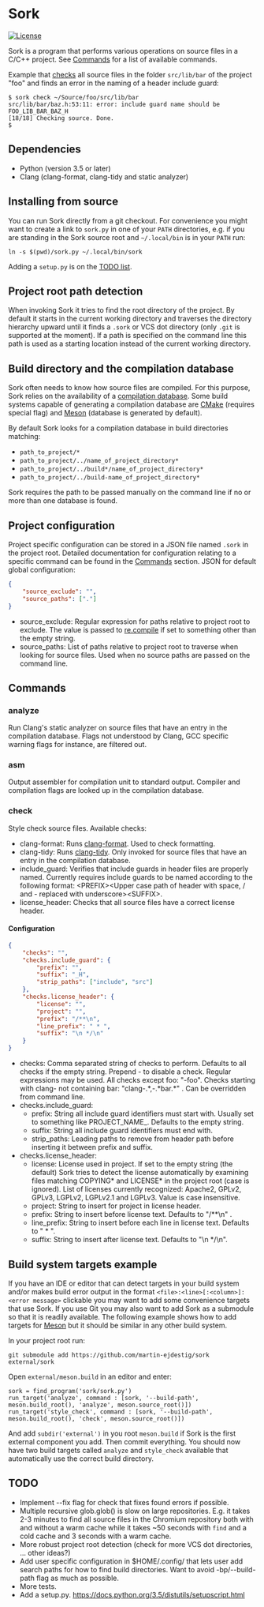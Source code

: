 # Sork

[![License](http://img.shields.io/:License-GPLv3+-blue.svg)](COPYING)

Sork is a program that performs various operations on source files in a C/C++ project. See
[Commands](#commands) for a list of available commands.

Example that [checks](#check) all source files in the folder `src/lib/bar` of the project "foo" and
finds an error in the naming of a header include guard:

```shell
$ sork check ~/Source/foo/src/lib/bar
src/lib/bar/baz.h:53:11: error: include guard name should be FOO_LIB_BAR_BAZ_H
[18/18] Checking source. Done.
$
```


## Dependencies

- Python (version 3.5 or later)
- Clang (clang-format, clang-tidy and static analyzer)


## Installing from source

You can run Sork directly from a git checkout. For convenience you might want to create a link to
`sork.py` in one of your `PATH` directories, e.g. if you are standing in the Sork source root and
`~/.local/bin` is in your `PATH` run:

```shell
ln -s $(pwd)/sork.py ~/.local/bin/sork
```

Adding a `setup.py` is on the [TODO list](#todo).


## Project root path detection

When invoking Sork it tries to find the root directory of the project. By default it starts in the
current working directory and traverses the directory hierarchy upward until it finds a `.sork` or
VCS dot directory (only `.git` is supported at the moment). If a path is specified on the command
line this path is used as a starting location instead of the current working directory.


## Build directory and the compilation database

Sork often needs to know how source files are compiled. For this purpose, Sork relies on the
availability of a [compilation database](http://clang.llvm.org/docs/JSONCompilationDatabase.html).
Some build systems capable of generating a compilation database are [CMake](https://cmake.org)
(requires special flag) and [Meson](https://github.com/mesonbuild/meson) (database is generated
by default).

By default Sork looks for a compilation database in build directories matching:
- `path_to_project/*`
- `path_to_project/../name_of_project_directory*`
- `path_to_project/../build*/name_of_project_directory*`
- `path_to_project/../build-name_of_project_directory*`

Sork requires the path to be passed manually on the command line if no or more than one database is
found.


## Project configuration

Project specific configuration can be stored in a JSON file named `.sork` in the project root.
Detailed documentation for configuration relating to a specific command can be found in the
[Commands](#commands) section. JSON for default global configuration:

```json
{
    "source_exclude": "",
    "source_paths": ["."]
}
```

- source\_exclude: Regular expression for paths relative to project root to exclude. The value is
  passed to [re.compile](https://docs.python.org/library/re.html#re.compile) if set to something
  other than the empty string.
- source\_paths: List of paths relative to project root to traverse when looking for source files.
  Used when no source paths are passed on the command line.


## Commands

### analyze

Run Clang's static analyzer on source files that have an entry in the compilation database. Flags
not understood by Clang, GCC specific warning flags for instance, are filtered out.

### asm

Output assembler for compilation unit to standard output. Compiler and compilation flags are looked
up in the compilation database.

### check

Style check source files. Available checks:

- clang-format: Runs [clang-format](http://clang.llvm.org/docs/ClangFormat.html). Used to check
  formatting.
- clang-tidy: Runs [clang-tidy](http://clang.llvm.org/extra/clang-tidy/index.html). Only invoked for
  source files that have an entry in the compilation database.
- include\_guard: Verifies that include guards in header files are properly named. Currently
  requires include guards to be named according to the following format: &lt;PREFIX&gt;&lt;Upper
  case path of header with space, / and - replaced with underscore&gt;&lt;SUFFIX&gt;.
- license\_header: Checks that all source files have a correct license header.

#### Configuration

```json
{
    "checks": "",
    "checks.include_guard": {
        "prefix": "",
        "suffix": "_H",
        "strip_paths": ["include", "src"]
    },
    "checks.license_header": {
        "license": "",
        "project": "",
        "prefix": "/**\n",
        "line_prefix": " * ",
        "suffix": "\n */\n"
    }
}
```

- checks: Comma separated string of checks to perform. Defaults to all checks if the empty string.
  Prepend - to disable a check. Regular expressions may be used. All checks except foo: "-foo".
  Checks starting with clang- not containing bar: "clang-.\*,-.\*bar.\*" . Can be overridden from
  command line.
- checks.include\_guard:
  - prefix: String all include guard identifiers must start with. Usually set to something like
    PROJECT\_NAME\_. Defaults to the empty string.
  - suffix: String all include guard identifiers must end with.
  - strip\_paths: Leading paths to remove from header path before inserting it between prefix and
    suffix.
- checks.license\_header:
  - license: License used in project. If set to the empty string (the default) Sork tries to detect
    the license automatically by examining files matching COPYING\* and LICENSE\* in the project
    root (case is ignored). List of licenses currently recognized: Apache2, GPLv2, GPLv3, LGPLv2,
    LGPLv2.1 and LGPLv3. Value is case insensitive.
  - project: String to insert for project in license header.
  - prefix: String to insert before license text. Defaults to "/\*\*\\n" .
  - line\_prefix: String to insert before each line in license text. Defaults to " \* ".
  - suffix: String to insert after license text. Defaults to "\\n \*/\\n".


## Build system targets example

If you have an IDE or editor that can detect targets in your build system and/or makes build error
output in the format `<file>:<line>[:<column>]:<error message>` clickable you may want to add some
convenience targets that use Sork. If you use Git you may also want to add Sork as a submodule so
that it is readily available. The following example shows how to add targets for
[Meson](https://github.com/mesonbuild/meson) but it should be similar in any other build system.

In your project root run:

```shell
git submodule add https://github.com/martin-ejdestig/sork external/sork
```

Open `external/meson.build` in an editor and enter:

```
sork = find_program('sork/sork.py')
run_target('analyze', command : [sork, '--build-path', meson.build_root(), 'analyze', meson.source_root()])
run_target('style_check', command : [sork, '--build-path', meson.build_root(), 'check', meson.source_root()])
```

And add `subdir('external')` in you root `meson.build` if Sork is the first external component you
add. Then commit everything. You should now have two build targets called `analyze` and
`style_check` available that automatically use the correct build directory.


## TODO

- Implement --fix flag for check that fixes found errors if possible.
- Multiple recursive glob.glob() is slow on large repositories. E.g. it takes 2-3 minutes
  to find all source files in the Chromium repository both with and without a warm cache while it
  takes ~50 seconds with `find` and a cold cache and 3 seconds with a warm cache.
- More robust project root detection (check for more VCS dot directories, ... other ideas?)
- Add user specific configuration in $HOME/.config/ that lets user add search paths for how to find
  build directories. Want to avoid -bp/--build-path flag as much as possible.
- More tests.
- Add a setup.py. https://docs.python.org/3.5/distutils/setupscript.html

